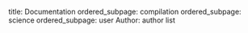 title: Documentation
ordered_subpage: compilation
ordered_subpage: science
ordered_subpage: user
Author: author list
